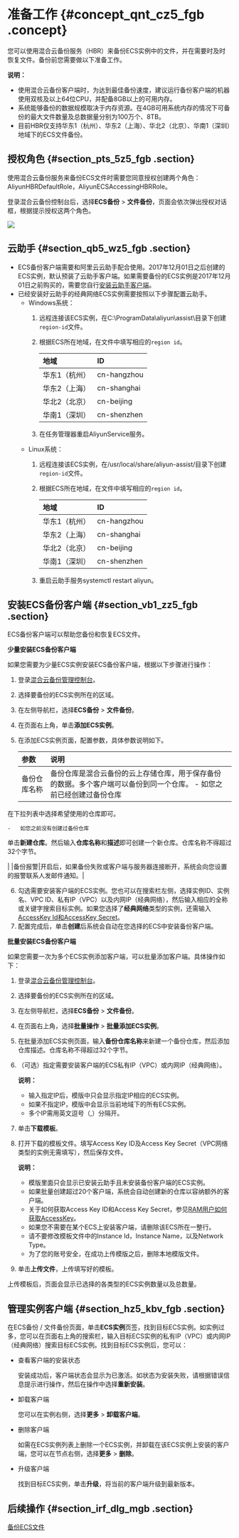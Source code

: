 # 准备工作 {#concept_qnt_cz5_fgb .concept}

您可以使用混合云备份服务（HBR）来备份ECS实例中的文件，并在需要时及时恢复文件。备份前您需要做以下准备工作。

**说明：** 

-   使用混合云备份客户端时，为达到最佳备份速度，建议运行备份客户端的机器使用双核及以上64位CPU，并配备8GB以上的可用内存。
-   系统能够备份的数据规模取决于内存资源。在4GB可用系统内存的情况下可备份的最大文件数量及总数据量分别为100万个、8TB。
-   目前HBR仅支持华东1（杭州）、华东2（上海）、华北2（北京）、华南1（深圳）地域下的ECS文件备份。

## 授权角色 {#section_pts_5z5_fgb .section}

使用混合云备份服务来备份ECS文件时需要您同意授权创建两个角色：AliyunHBRDefaultRole，AliyunECSAccessingHBRRole。

登录混合云备份控制台后，选择**ECS备份** \> **文件备份**，页面会依次弹出授权对话框，根据提示授权这两个角色。

![](http://static-aliyun-doc.oss-cn-hangzhou.aliyuncs.com/assets/img/82684/154804257437733_zh-CN.png)

## 云助手 {#section_qb5_wz5_fgb .section}

-   ECS备份客户端需要和阿里云云助手配合使用。2017年12月01日之后创建的ECS实例，默认预装了云助手客户端。如果需要备份的ECS实例是2017年12月01日之前购买的，需要您自行[安装云助手客户端](../../../../../intl.zh-CN/用户指南/云助手/云助手客户端.md)。
-   已经安装好云助手的经典网络ECS实例需要按照以下步骤配置云助手。
    -   Windows系统：
        1.  远程连接该ECS实例，在C:\\ProgramData\\aliyun\\assist\\目录下创建`region-id`文件。
        2.  根据ECS所在地域，在文件中填写相应的`region id`。

            |地域|ID|
            |:-|:-|
            |华东1（杭州）|cn-hangzhou|
            |华东2（上海）|cn-shanghai|
            |华北2（北京）|cn-beijing|
            |华南1（深圳）|cn-shenzhen|

        3.  在任务管理器重启AliyunService服务。
    -   Linux系统：
        1.  远程连接该ECS实例，在/usr/local/share/aliyun-assist/目录下创建`region-id`文件。
        2.  根据ECS所在地域，在文件中填写相应的`region id`。

            |地域|ID|
            |:-|:-|
            |华东1（杭州）|cn-hangzhou|
            |华东2（上海）|cn-shanghai|
            |华北2（北京）|cn-beijing|
            |华南1（深圳）|cn-shenzhen|

        3.  重启云助手服务systemctl restart aliyun。

## 安装ECS备份客户端 {#section_vb1_zz5_fgb .section}

ECS备份客户端可以帮助您备份和恢复ECS文件。

**少量安装ECS备份客户端**

如果您需要为少量ECS实例安装ECS备份客户端，根据以下步骤进行操作：

1.  登录[混合云备份管理控制台](https://hbr.console.aliyun.com)。
2.  选择要备份的ECS实例所在的区域。
3.  在左侧导航栏，选择**ECS备份** \> **文件备份**。
4.  在页面右上角，单击**添加ECS实例**。
5.  在添加ECS实例页面，配置参数，具体参数说明如下。

    |参数|说明|
    |:-|:-|
    |备份仓库名称|备份仓库是混合云备份的云上存储仓库，用于保存备份的数据。多个客户端可以备份到同一个仓库。    -   如您之前已经创建过备份仓库

在下拉列表中选择希望使用的仓库即可。

    -   如您之前没有创建过备份仓库

单击**新建仓库**。然后输入**仓库名称**和**描述**即可创建一个新仓库。仓库名称不得超过32个字节。

 |
    |备份报警|开启后，如果备份失败或客户端与服务器连接断开，系统会向您设置的报警联系人发邮件通知。|

6.  勾选需要安装客户端的ECS实例。您也可以在搜索栏左侧，选择实例ID、实例名、VPC ID、私有IP（VPC）以及内网IP（经典网络），然后输入相应的全称或关键字搜索目标实例。如果您选择了**经典网络**类型的实例，还需输入[AccessKey Id和AccessKey Secret](../../../../../intl.zh-CN/常见问题/RAM用户如何获取AccessKey.md)。
7.  配置完成后，单击**创建**后系统会自动在您选择的ECS中安装备份客户端。

**批量安装ECS备份客户端**

如果您需要一次为多个ECS实例添加客户端，可以批量添加客户端。具体操作如下：

1.  登录[混合云备份管理控制台](https://hbr.console.aliyun.com)。
2.  选择要备份的ECS实例所在的区域。
3.  在左侧导航栏，选择**ECS备份** \> **文件备份**。
4.  在页面右上角，选择**批量操作** \> **批量添加ECS实例**。
5.  在批量添加ECS实例页面，输入**备份仓库名称**来新建一个备份仓库，然后添加仓库描述。仓库名称不得超过32个字节。
6.  （可选）指定需要安装客户端的ECS私有IP（VPC）或内网IP（经典网络）。

    **说明：** 

    -   输入指定IP后，模版中只会显示指定IP相应的ECS实例。
    -   如果不指定IP，模版中会显示当前地域下的所有ECS实例。
    -   多个IP需用英文逗号（,）分隔开。
7.  单击**下载模板**。
8.  打开下载的模板文件。填写Access Key ID及Access Key Secret（VPC网络类型的实例无需填写），然后保存文件。

    **说明：** 

    -   模版里面只会显示已安装云助手且未安装备份客户端的ECS实例。
    -   如果批量创建超过20个客户端，系统会自动创建新的仓库以容纳额外的客户端。
    -   关于如何获取Access Key ID和Access Key Secret，参见[RAM用户如何获取AccessKey](../../../../../intl.zh-CN/常见问题/RAM用户如何获取AccessKey.md)。
    -   如果您不需要在某个ECS上安装客户端，请删除该ECS所在一整行。
    -   请不要修改模板文件中的Instance Id，Instance Name，以及Network Type。
    -   为了您的账号安全，在成功上传模版之后，删除本地模版文件。
9.  单击**上传文件**，上传填写好的模板。

上传模板后，页面会显示已选择的各类型的ECS实例数量以及总数量。

## 管理实例客户端 {#section_hz5_kbv_fgb .section}

在ECS备份 / 文件备份页面，单击**ECS实例**页签，找到目标ECS实例。如实例过多，您可以在页面右上角的搜索栏，输入目标ECS实例的私有IP（VPC）或内网IP（经典网络）搜索目标ECS实例。找到目标ECS实例后，您可以：

-   查看客户端的安装状态

    安装成功后，客户端状态会显示为已激活。如状态为安装失败，请根据错误信息提示进行操作，然后在操作中选择**重新安装**。

-   卸载客户端

    您可以在实例右侧，选择**更多** \> **卸载客户端**。

-   删除客户端

    如需在ECS实例列表上删除一个ECS实例，并卸载在该ECS实例上安装的客户端，您可以在节点右侧，选择**更多** \> **删除**。

-   升级客户端

    找到目标ECS实例，单击**升级**，将当前的客户端升级到最新版本。


## 后续操作 {#section_irf_dlg_mgb .section}

[备份ECS文件](intl.zh-CN/ECS备份教程/文件备份/备份ECS文件.md)

